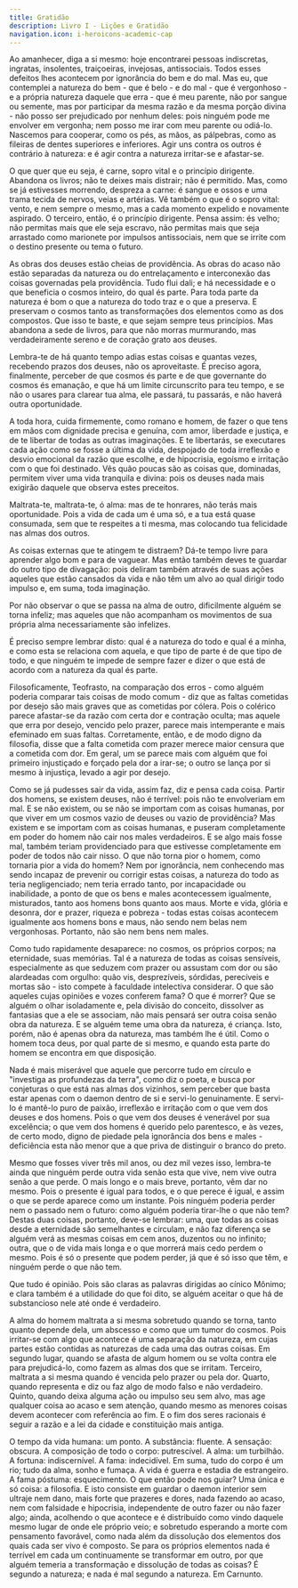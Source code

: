 ```yaml
---
title: Gratidão
description: Livro I - Lições e Gratidão
navigation.icon: i-heroicons-academic-cap
---
```


Ao amanhecer, diga a si mesmo: hoje encontrarei pessoas indiscretas, ingratas, insolentes, traiçoeiras, invejosas, antissociais. Todos esses defeitos lhes acontecem por ignorância do bem e do mal. Mas eu, que contemplei a natureza do bem - que é belo - e do mal - que é vergonhoso - e a própria natureza daquele que erra - que é meu parente, não por sangue ou semente, mas por participar da mesma razão e da mesma porção divina - não posso ser prejudicado por nenhum deles: pois ninguém pode me envolver em vergonha; nem posso me irar com meu parente ou odiá-lo. Nascemos para cooperar, como os pés, as mãos, as pálpebras, como as fileiras de dentes superiores e inferiores. Agir uns contra os outros é contrário à natureza: e é agir contra a natureza irritar-se e afastar-se.

O que quer que eu seja, é carne, sopro vital e o princípio dirigente. Abandona os livros; não te deixes mais distrair; não é permitido. Mas, como se já estivesses morrendo, despreza a carne: é sangue e ossos e uma trama tecida de nervos, veias e artérias. Vê também o que é o sopro vital: vento, e nem sempre o mesmo, mas a cada momento expelido e novamente aspirado. O terceiro, então, é o princípio dirigente. Pensa assim: és velho; não permitas mais que ele seja escravo, não permitas mais que seja arrastado como marionete por impulsos antissociais, nem que se irrite com o destino presente ou tema o futuro.

As obras dos deuses estão cheias de providência. As obras do acaso não estão separadas da natureza ou do entrelaçamento e interconexão das coisas governadas pela providência. Tudo flui dali; e há necessidade e o que beneficia o cosmos inteiro, do qual és parte. Para toda parte da natureza é bom o que a natureza do todo traz e o que a preserva. E preservam o cosmos tanto as transformações dos elementos como as dos compostos. Que isso te baste, e que sejam sempre teus princípios. Mas abandona a sede de livros, para que não morras murmurando, mas verdadeiramente sereno e de coração grato aos deuses.

Lembra-te de há quanto tempo adias estas coisas e quantas vezes, recebendo prazos dos deuses, não os aproveitaste. É preciso agora, finalmente, perceber de que cosmos és parte e de que governante do cosmos és emanação, e que há um limite circunscrito para teu tempo, e se não o usares para clarear tua alma, ele passará, tu passarás, e não haverá outra oportunidade.

A toda hora, cuida firmemente, como romano e homem, de fazer o que tens em mãos com dignidade precisa e genuína, com amor, liberdade e justiça, e de te libertar de todas as outras imaginações. E te libertarás, se executares cada ação como se fosse a última da vida, despojado de toda irreflexão e desvio emocional da razão que escolhe, e de hipocrisia, egoísmo e irritação com o que foi destinado. Vês quão poucas são as coisas que, dominadas, permitem viver uma vida tranquila e divina: pois os deuses nada mais exigirão daquele que observa estes preceitos.

Maltrata-te, maltrata-te, ó alma: mas de te honrares, não terás mais oportunidade. Pois a vida de cada um é uma só, e a tua está quase consumada, sem que te respeites a ti mesma, mas colocando tua felicidade nas almas dos outros.

As coisas externas que te atingem te distraem? Dá-te tempo livre para aprender algo bom e para de vaguear. Mas então também deves te guardar do outro tipo de divagação: pois deliram também através de suas ações aqueles que estão cansados da vida e não têm um alvo ao qual dirigir todo impulso e, em suma, toda imaginação.

Por não observar o que se passa na alma de outro, dificilmente alguém se torna infeliz; mas aqueles que não acompanham os movimentos de sua própria alma necessariamente são infelizes.

É preciso sempre lembrar disto: qual é a natureza do todo e qual é a minha, e como esta se relaciona com aquela, e que tipo de parte é de que tipo de todo, e que ninguém te impede de sempre fazer e dizer o que está de acordo com a natureza da qual és parte.

Filosoficamente, Teofrasto, na comparação dos erros - como alguém poderia comparar tais coisas de modo comum - diz que as faltas cometidas por desejo são mais graves que as cometidas por cólera. Pois o colérico parece afastar-se da razão com certa dor e contração oculta; mas aquele que erra por desejo, vencido pelo prazer, parece mais intemperante e mais efeminado em suas faltas. Corretamente, então, e de modo digno da filosofia, disse que a falta cometida com prazer merece maior censura que a cometida com dor. Em geral, um se parece mais com alguém que foi primeiro injustiçado e forçado pela dor a irar-se; o outro se lança por si mesmo à injustiça, levado a agir por desejo.

Como se já pudesses sair da vida, assim faz, diz e pensa cada coisa. Partir dos homens, se existem deuses, não é terrível: pois não te envolveriam em mal. E se não existem, ou se não se importam com as coisas humanas, por que viver em um cosmos vazio de deuses ou vazio de providência? Mas existem e se importam com as coisas humanas, e puseram completamente em poder do homem não cair nos males verdadeiros. E se algo mais fosse mal, também teriam providenciado para que estivesse completamente em poder de todos não cair nisso. O que não torna pior o homem, como tornaria pior a vida do homem? Nem por ignorância, nem conhecendo mas sendo incapaz de prevenir ou corrigir estas coisas, a natureza do todo as teria negligenciado; nem teria errado tanto, por incapacidade ou inabilidade, a ponto de que os bens e males acontecessem igualmente, misturados, tanto aos homens bons quanto aos maus. Morte e vida, glória e desonra, dor e prazer, riqueza e pobreza - todas estas coisas acontecem igualmente aos homens bons e maus, não sendo nem belas nem vergonhosas. Portanto, não são nem bens nem males.

Como tudo rapidamente desaparece: no cosmos, os próprios corpos; na eternidade, suas memórias. Tal é a natureza de todas as coisas sensíveis, especialmente as que seduzem com prazer ou assustam com dor ou são alardeadas com orgulho: quão vis, desprezíveis, sórdidas, perecíveis e mortas são - isto compete à faculdade intelectiva considerar. O que são aqueles cujas opiniões e vozes conferem fama? O que é morrer? Que se alguém o olhar isoladamente e, pela divisão do conceito, dissolver as fantasias que a ele se associam, não mais pensará ser outra coisa senão obra da natureza. E se alguém teme uma obra da natureza, é criança. Isto, porém, não é apenas obra da natureza, mas também lhe é útil. Como o homem toca deus, por qual parte de si mesmo, e quando esta parte do homem se encontra em que disposição.

Nada é mais miserável que aquele que percorre tudo em círculo e "investiga as profundezas da terra", como diz o poeta, e busca por conjeturas o que está nas almas dos vizinhos, sem perceber que basta estar apenas com o daemon dentro de si e servi-lo genuinamente. E servi-lo é mantê-lo puro de paixão, irreflexão e irritação com o que vem dos deuses e dos homens. Pois o que vem dos deuses é venerável por sua excelência; o que vem dos homens é querido pelo parentesco, e às vezes, de certo modo, digno de piedade pela ignorância dos bens e males - deficiência esta não menor que a que priva de distinguir o branco do preto.

Mesmo que fosses viver três mil anos, ou dez mil vezes isso, lembra-te ainda que ninguém perde outra vida senão esta que vive, nem vive outra senão a que perde. O mais longo e o mais breve, portanto, vêm dar no mesmo. Pois o presente é igual para todos, e o que perece é igual, e assim o que se perde aparece como um instante. Pois ninguém poderia perder nem o passado nem o futuro: como alguém poderia tirar-lhe o que não tem? Destas duas coisas, portanto, deve-se lembrar: uma, que todas as coisas desde a eternidade são semelhantes e circulam, e não faz diferença se alguém verá as mesmas coisas em cem anos, duzentos ou no infinito; outra, que o de vida mais longa e o que morrerá mais cedo perdem o mesmo. Pois é só o presente que podem perder, já que é só isso que têm, e ninguém perde o que não tem.

Que tudo é opinião. Pois são claras as palavras dirigidas ao cínico Mônimo; e clara também é a utilidade do que foi dito, se alguém aceitar o que há de substancioso nele até onde é verdadeiro.

A alma do homem maltrata a si mesma sobretudo quando se torna, tanto quanto depende dela, um abscesso e como que um tumor do cosmos. Pois irritar-se com algo que acontece é uma separação da natureza, em cujas partes estão contidas as naturezas de cada uma das outras coisas. Em segundo lugar, quando se afasta de algum homem ou se volta contra ele para prejudicá-lo, como fazem as almas dos que se irritam. Terceiro, maltrata a si mesma quando é vencida pelo prazer ou pela dor. Quarto, quando representa e diz ou faz algo de modo falso e não verdadeiro. Quinto, quando deixa alguma ação ou impulso seu sem alvo, mas age qualquer coisa ao acaso e sem atenção, quando mesmo as menores coisas devem acontecer com referência ao fim. E o fim dos seres racionais é seguir a razão e a lei da cidade e constituição mais antiga.

O tempo da vida humana: um ponto. A substância: fluente. A sensação: obscura. A composição de todo o corpo: putrescível. A alma: um turbilhão. A fortuna: indiscernível. A fama: indecidível. Em suma, tudo do corpo é um rio; tudo da alma, sonho e fumaça. A vida é guerra e estadia de estrangeiro. A fama póstuma: esquecimento. O que então pode nos guiar? Uma única e só coisa: a filosofia. E isto consiste em guardar o daemon interior sem ultraje nem dano, mais forte que prazeres e dores, nada fazendo ao acaso, nem com falsidade e hipocrisia, independente de outro fazer ou não fazer algo; ainda, acolhendo o que acontece e é distribuído como vindo daquele mesmo lugar de onde ele próprio veio; e sobretudo esperando a morte com pensamento favorável, como nada além da dissolução dos elementos dos quais cada ser vivo é composto. Se para os próprios elementos nada é terrível em cada um continuamente se transformar em outro, por que alguém temeria a transformação e dissolução de todas as coisas? É segundo a natureza; e nada é mal segundo a natureza. Em Carnunto.